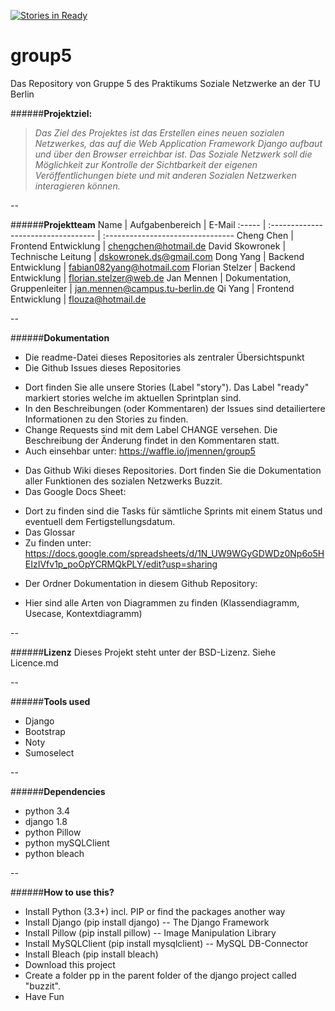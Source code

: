 [![Stories in Ready](https://badge.waffle.io/jmennen/group5.png?label=ready&title=Ready)](https://waffle.io/jmennen/group5)
# group5
Das Repository von Gruppe 5 des Praktikums Soziale Netzwerke an der TU Berlin



######**Projektziel:**
>*Das Ziel des Projektes ist das Erstellen eines neuen sozialen Netzwerkes, das auf die Web Application Framework Django aufbaut und über den Browser erreichbar ist. Das Soziale Netzwerk soll die Möglichkeit zur Kontrolle der Sichtbarkeit der eigenen Veröffentlichungen biete und mit anderen Sozialen Netzwerken interagieren können.*

--

######**Projektteam** 
Name | Aufgabenbereich | E-Mail
:----- | :---------------------------------- | :--------------------------------
Cheng Chen | Frontend Entwicklung | chengchen@hotmail.de
David Skowronek | Technische Leitung | dskowronek.ds@gmail.com
Dong Yang | Backend Entwicklung | fabian082yang@hotmail.com
Florian Stelzer | Backend Entwicklung | florian.stelzer@web.de
Jan Mennen | Dokumentation, Gruppenleiter | jan.mennen@campus.tu-berlin.de
Qi Yang | Frontend Entwicklung | flouza@hotmail.de


--

######**Dokumentation** 
* Die readme-Datei dieses Repositories als zentraler Übersichtspunkt
* Die Github Issues dieses Repositories
 - Dort finden Sie alle unsere Stories (Label "story"). Das Label "ready" markiert stories welche im aktuellen Sprintplan sind.
 - In den Beschreibungen (oder Kommentaren) der Issues sind detailiertere Informationen zu den Stories zu finden.
 - Change Requests sind mit dem Label CHANGE versehen. Die Beschreibung der Änderung findet in den Kommentaren statt.
 - Auch einsehbar unter: https://waffle.io/jmennen/group5
* Das Github Wiki dieses Repositories. Dort finden Sie die Dokumentation aller Funktionen des sozialen Netzwerks Buzzit.
* Das Google Docs Sheet:
 - Dort zu finden sind die Tasks für sämtliche Sprints mit einem Status und eventuell dem Fertigstellungsdatum.
 - Das Glossar
 - Zu finden unter: https://docs.google.com/spreadsheets/d/1N_UW9WGyGDWDz0Np6o5HEIzIVfv1p_poOpYCRMQkPLY/edit?usp=sharing
* Der Ordner Dokumentation in diesem Github Repository:
 - Hier sind alle Arten von Diagrammen zu finden (Klassendiagramm, Usecase, Kontextdiagramm) 

--

######**Lizenz**
Dieses Projekt steht unter der BSD-Lizenz. Siehe Licence.md

--

######**Tools used**
* Django
* Bootstrap
* Noty
* Sumoselect

--

######**Dependencies**
* python 3.4
* django 1.8
* python Pillow 
* python mySQLClient
* python bleach

--

######**How to use this?**
<ul>
<li>Install Python (3.3+) incl. PIP or find the packages another way</li>
<li>Install Django (pip install django) -- The Django Framework</li>
<li>Install Pillow (pip install pillow) -- Image Manipulation Library</li>
<li>Install MySQLClient (pip install mysqlclient) -- MySQL DB-Connector</li>
<li>Install Bleach (pip install bleach)</li>
<li>Download this project</li>
<li>Create a folder pp in the parent folder of the django project called "buzzit". 
<li>Have Fun</li>
</ul>
